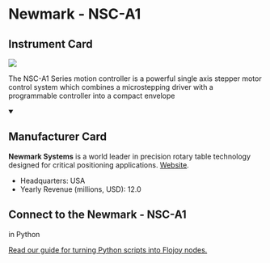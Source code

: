 
# Newmark - NSC-A1


## Instrument Card

<img src="https://v5.airtableusercontent.com/v1/19/19/1691539200000/xbonQT-nu_NZJYfTlKyJSA/kOE5WFl3IAB636-QhZ0Py0ogsmzpXPC-7p3wn0rJkFdbP_-TW-OEshgSFLTyOlPKU2QbNLeEZHs6Wiq3yr77PnwRto62WwYi4-pNqkiE18JPSi4UgNs2cRZhQacI3hM8KbVPcg8FSki2CVQH9tP9JQ/GzMlpKc5FdaFlokB9ShbUZc_63mxx-l5vslHTn8vmrc"/>
<p>The NSC-A1 Series motion controller is a powerful single axis stepper motor control system which combines a microstepping driver with a programmable controller into a compact envelope</p>

<details open>
<summary><h2>Manufacturer Card</h2></summary>

**Newmark Systems** is a world leader in precision rotary table technology designed for critical positioning applications. <a href="https://www.newmarksystems.com/">Website</a>.

<ul>
  <li>Headquarters: USA</li>
  <li>Yearly Revenue (millions, USD): 12.0</li>
</ul>
</details>

## Connect to the Newmark - NSC-A1
 in Python

[Read our guide for turning Python scripts into Flojoy nodes.](https://docs.flojoy.ai/custom-nodes/creating-custom-node/)



